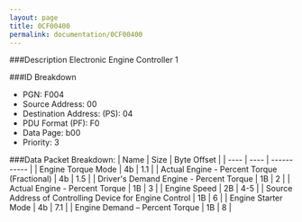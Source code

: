```yaml
---
layout: page
title: 0CF00400
permalink: documentation/0CF00400
---
```


###Description
Electronic Engine Controller 1

###ID Breakdown
<ul>
 <li>PGN: F004</li>
 <li>Source Address: 00</li>
 <li>Destination Address: (PS): 04</li>
 <li>PDU Format (PF): F0</li>
 <li>Data Page: b00</li>
 <li>Priority: 3</li>
</ul>

###Data Packet Breakdown:
| Name | Size | Byte Offset |
| ---- | ---- | ----------- |
| Engine Torque Mode | 4b | 1.1 |
| Actual Engine - Percent Torque (Fractional) | 4b | 1.5 |
| Driver's Demand Engine - Percent Torque | 1B | 2 |
| Actual Engine - Percent Torque | 1B | 3 |
| Engine Speed | 2B | 4-5 |
| Source Address of Controlling Device for Engine Control | 1B | 6 |
| Engine Starter Mode | 4b | 7.1 |
| Engine Demand – Percent Torque | 1B | 8 |
